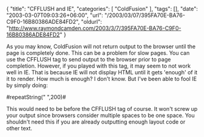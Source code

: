 {
	"title": "CFFLUSH and IE",
	"categories": [
		"ColdFusion"
	],
	"tags": [],
	"date": "2003-03-07T09:03:26+06:00",
	"url": "/2003/03/07/395FA70E-BA76-C9F0-16B80386ADE84FD2",
	"oldurl": "http://www.raymondcamden.com/2003/3/7/395FA70E-BA76-C9F0-16B80386ADE84FD2"
}

As you may know, ColdFusion will not return output to the browser until the page is completely done. This can be a problem for slow pages. You can use the CFFLUSH tag to send output to the browser prior to page completion. However, if you played with this tag, it may seem to not work well in IE. That is because IE will not display HTML until it gets 'enough' of it it to render. How much is enough? I don't know. But I've been able to fool IE by simply doing:

#repeatString(" ",200)#

This would need to be before the CFFLUSH tag of course. It won't screw up your output since browsers consider multiple spaces to be one space. You shouldn't need this if you are already outputting enough layout code or other text.